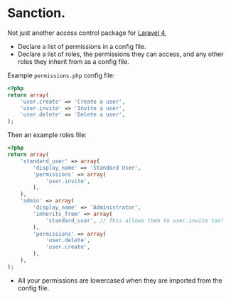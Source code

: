 # Sanction.

Not just another access control package for [Laravel 4](http://laravel.com),

- Declare a list of permissions in a config file.
- Declare a list of roles, the permissions they can access, and any other roles they inherit from as a config file.

Example `permissions.php` config file:

```php
<?php
return array(
    'user.create' => 'Create a user',
    'user.invite' => 'Invite a user',
    'user.delete' => 'Delete a user',
);
```

Then an example roles file:

```php
<?php
return array(
    'standard_user' => array(
        'display_name' => 'Standard User',
        'permissions' => array(
            'user.invite',
        ),
    ),
    'admin' => array(
        'display_name' => 'Administrator',
        'inherits_from' => array(
            'standard_user', // This allows them to user.invite too!
        ),
        'permissions' => array(
            'user.delete',
            'user.create',
        ),
    ),
);
```

- All your permissions are lowercased when they are imported from the config file.
